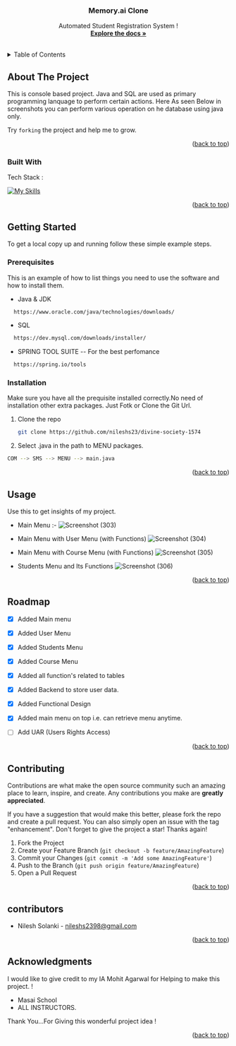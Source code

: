 <a name="readme-top"></a>

<!-- PROJECT SHIELDS -->
<!--
*** I'm using markdown "reference style" links for readability.
*** Reference links are enclosed in brackets [ ] instead of parentheses ( ).
*** See the bottom of this document for the declaration of the reference variables
*** for contributors-url, forks-url, etc. This is an optional, concise syntax you may use.
*** https://www.markdownguide.org/basic-syntax/#reference-style-links
-->



  <h3 align="center">Memory.ai Clone</h3>

  <p align="center">
  Automated Student Registration System !
    <br />
    <a href="https://github.com/nileshs23/divine-society-1574"><strong>Explore the docs »</strong></a>
    <br />
    <br />
  </p>
</div>



<!-- TABLE OF CONTENTS -->
<details>
  <summary>Table of Contents</summary>
  <ol>
    <li>
      <a href="#about-the-project">About The Project</a>
      <ul>
        <li><a href="#built-with">Built With</a></li>
      </ul>
    </li>
    <li>
      <a href="#getting-started">Getting Started</a>
      <ul>
        <li><a href="#prerequisites">Prerequisites</a></li>
        <li><a href="#installation">Installation</a></li>
      </ul>
    </li>
    <li><a href="#usage">Usage</a></li>
    <li><a href="#roadmap">Roadmap</a></li>
    <li><a href="#contributing">Contributing</a></li>
    <li><a href="#contributors">Contributors</a></li>
    <li><a href="#acknowledgments">Acknowledgments</a></li>
  </ol>
</details>



<!-- ABOUT THE PROJECT -->
## About The Project

This is console based project. Java and SQL are used as primary programming lanquage to perform certain actions. Here As seen Below in screenshots you can perform various operation on he database using java only. 

Try `forking`  the project and  help me to grow.

<p align="right">(<a href="#readme-top">back to top</a>)</p>



### Built With

Tech Stack :

[![My Skills](https://skillicons.dev/icons?i=java,mysql,github,git,vscode&theme=light)](https://skillicons.dev)
<p align="right">(<a href="#readme-top">back to top</a>)</p>



<!-- GETTING STARTED -->
## Getting Started

To get a local copy up and running follow these simple example steps.

### Prerequisites

This is an example of how to list things you need to use the software and how to install them.
  
  * Java & JDK

 ```sh
   https://www.oracle.com/java/technologies/downloads/
   ```
  
   * SQL

 ```sh
   https://dev.mysql.com/downloads/installer/
   ```

   * SPRING TOOL SUITE -- For the best perfomance

 ```sh
   https://spring.io/tools
   ```
   
### Installation

Make sure you have all the prequisite installed correctly.No need of installation other extra packages. Just Fotk or Clone the Git Url.

1. Clone the repo
   ```sh
   git clone https://github.com/nileshs23/divine-society-1574
   ```
2.  Select .java in the path to MENU packages.
   ```sh
  COM --> SMS --> MENU --> main.java
   ```

<p align="right">(<a href="#readme-top">back to top</a>)</p>



<!-- USAGE EXAMPLES -->
## Usage

Use this to get insights of my project.

* Main Menu :-
![Screenshot (303)](https://user-images.githubusercontent.com/53571060/193453834-d053c33d-2327-43e0-a08b-73db0d12e883.png)


* Main Menu with User Menu (with Functions)
![Screenshot (304)](https://user-images.githubusercontent.com/53571060/193453860-2b35ac32-336a-4419-aa13-816a19509fd7.png)

* Main Menu with Course Menu  (with Functions)
![Screenshot (305)](https://user-images.githubusercontent.com/53571060/193453877-22c3f87e-f893-454c-a413-50445d0dab52.png)

* Students Menu and  Its Functions
![Screenshot (306)](https://user-images.githubusercontent.com/53571060/193453881-d3cdb0dd-fd17-43f2-a4ae-68e3ecdebc55.png)


<p align="right">(<a href="#readme-top">back to top</a>)</p>



<!-- ROADMAP -->
## Roadmap

- [x] Added Main menu
- [x] Added User Menu
- [x] Added Students Menu
- [x] Added Course Menu
- [x] Added all function's related to tables
- [x] Added Backend to store user data.
- [x] Added Functional Design
- [x] Added main menu on top i.e. can retrieve menu anytime.
- [ ] Add UAR (Users Rights Access)


<p align="right">(<a href="#readme-top">back to top</a>)</p>



<!-- CONTRIBUTING -->
## Contributing

Contributions are what make the open source community such an amazing place to learn, inspire, and create. Any contributions you make are **greatly appreciated**.

If you have a suggestion that would make this better, please fork the repo and create a pull request. You can also simply open an issue with the tag "enhancement".
Don't forget to give the project a star! Thanks again!

1. Fork the Project
2. Create your Feature Branch (`git checkout -b feature/AmazingFeature`)
3. Commit your Changes (`git commit -m 'Add some AmazingFeature'`)
4. Push to the Branch (`git push origin feature/AmazingFeature`)
5. Open a Pull Request

<p align="right">(<a href="#readme-top">back to top</a>)</p>



<!-- Contributors -->
## contributors

* Nilesh Solanki  - nileshs2398@gmail.com


<p align="right">(<a href="#readme-top">back to top</a>)</p>



<!-- ACKNOWLEDGMENTS -->
## Acknowledgments

I would like to give credit to my IA Mohit Agarwal for Helping to make this project. !

* Masai School
* ALL INSTRUCTORS.

Thank You...For Giving this wonderful project idea !

<p align="right">(<a href="#readme-top">back to top</a>)</p>
